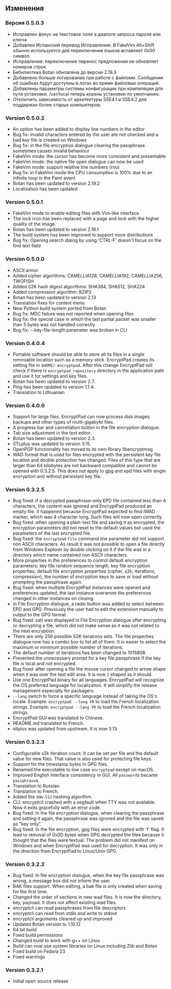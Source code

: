 ## Изменения ##

### Версия 0.5.0.3

* Исправлен фокус на текстовое поле в диалоге запроса пароля или ключа
* Добавлен Испанский перевод
Исправление: В FakeVim Alt+Shift обычно используется для переключения языков вставляет 0x00 символ
* Исправление: переключение перенос предложения не обновляет номеров строк
* Бибилиотека Botan обновлена до версии 2.19.3
* Добавлено больше логирования при работе с файломи. Сообщения об ошибках будут доступны в логах во время файловых операций.
* Добавлены параметры системы конфигурации при компиляции для пути установки. /usr/local теперь корень установки по умолчанию.
* Отключить зависимость от архитектуры SSE4.1 и SSE4.2 для поддержки более старых компьютеров.

### Version 0.5.0.2

* An option has been added to display line numbers in the editor
* Bug fix: invalid characters entered by the user are not checked and a bad key file is created on Windows
* Bug fix: in the file encryption dialogue clearing the passphrase sometimes causes invalid behaviour
* FakeVim mode: the cursor has become more consistent and presentable
* FakeVim mode: the native file open dialogue can now be used
* FakeVim mode: support relative line numbers (rnu)
* Bug fix: in FakeVim mode the CPU consumption is 100% due to an infinite loop in the Paint event
* Botan has been updated to version 2.19.2
* Localization has been updated

### Version 0.5.0.1

* FakeVim mode to enable editing files with Vim-like interface
* The lock icon has been replaced with a page and lock with the higher quality of the image.
* Botan has been updated to version 2.18.1
* The build system has been improved to support more distributions
* Bug fix: Opening search dialog by using 'CTRL-F' doesn't focus on the find text field

### Version 0.5.0.0

* ASCII armor
* Added cipher algorithms: CAMELLIA128, CAMELLIA192, CAMELLIA256, TWOFISH
* Added S2K hash digest algorithms: SHA384, SHA512, SHA224
* Added compression algorithm: BZIP2
* Botan has been updated to version 2.13
* Translation fixes for context menu
* New Python build system ported from Botan
* Bug fix: MDC failure was not reported when opening files
* Bug fix: the special case in which the last partial packet was smaller than 5 bytes was not handled correctly
* Bug fix: --key-file-length parameter was broken in CLI

### Version 0.4.0.4

* Portable software should be able to store all its files in a single removable location such as a memory stick. EncryptPad creates its setting file in `$HOME/.encryptpad`. After this change EncryptPad will check if there is `encryptpad_repository` directory in the application path and use it for settings and key files.
* Botan has been updated to version 2.7.
* Plog has been updated to version 1.1.4.
* Translation to Lithuanian

### Version 0.4.0.0

* Support for large files. EncryptPad can now process disk images, backups and other types of multi-gigabyte files.
* A progress bar and cancellation button in the file encryption dialogue.
* Tab size adjustment in the text editor.
* Botan has been updated to version 2.3.
* STLplus was updated to version 3.15.
* OpenPGP functionality has moved to its own library libencryptmsg
* WAD format that is used for files encrypted with the persistent key file location and double protection has changed. Files of this type that are larger than 64 kilobytes are not backward compatible and cannot be opened with 0.3.2.5. This does not apply to gpg and epd files with single encryption and without persistent key file.

### Version 0.3.2.5

* Bug fixed: if a decrypted passphrase-only EPD file contained less than 4 characters, the content was ignored and EncryptPad produced an empty file. It happened because EncryptPad expected to find IWAD marker, which was 4 character long. Such files will now open correctly.
* Bug fixed: when opening a plain-text file and saving it as encrypted, the encryption parameters did not reset to the default values but used the parameters of the last encrypted file.
* Bug fixed: the `encryptpad` `file` command line parameter did not support non ASCII characters. As result it was not possible to open a file directly from Windows Explorer by double clicking on it if the file was in a directory which name contained non ASCII characters.
* More properties in the preferences to control default encryption parameters: key file random sequence length, key file encryption properties, default file encryption properties (cipher, s2k, iterations, compression), the number of encryption keys to save or load without prompting the passphrase again.
* Bug fixed: when multiple EncryptPad instances were opened and preferences updated, the last instance overwrote the preferences changed in other instances on closing.
* In File Encryption dialogue, a radio button was added to select between EPD and GPG. Previously the user had to edit the extension manually to output to the GPG format.
* Bug fixed: salt was displayed in File Encryption dialogue after encrypting or decrypting a file, which did not make sense as it was not related to the next encryption.
* There are only 256 possible S2K iterations sets. The file properties dialogue now has a combo box to list all of them. It is easier to select the maximum or minimum possible number of iterations.
* The default number of iterations has been changed to 1015808.
* Prevented the unnecessary prompt for a key file passphrase if the key file is local and not encrypted.
* Bug fixed: after opening a file the mouse cursor changed to arrow shape when it was over the text edit area. It is now `I` shaped as it should.
* Use one EncryptPad binary for all languages. EncryptPad will recognize the OS preferred language for localization. It will simplify the release management especially for packagers.
* `--lang` switch to force a specific language instead of taking the OS's locale. Example: `encryptpad --lang FR` to load the French localization strings. Example: `encryptpad --lang FR` to load the French localization strings.
* EncryptPad GUI was translated to Chinese.
* README.md translated to French.
* stlplus was updated from upstream. It is now 3.13.


### Version 0.3.2.3

* Configurable s2k iteration count. It can be set per file and the default value for new files. That value is also used for protecting file keys.
* Support for the timestamp bytes in GPG files.
* Renamed the executable to low case `encryptpad` except on macOS.
* Improved English interface consistency in GUI. All `password`s became `passphrase`s.
* Translation to Russian.
* Translation to French.
* Added the `SHA-512` hashing algorithm.
* CLI: encryptcli crashed with a segfault when TTY was not available. Now it exits gracefully with an error code.
* Bug fixed: In the file encryption dialogue, when clearing the passphrase and setting it again, the passphrase was ignored and the file was saved as "key only".
* Bug fixed: In the file encryption, gpg files were encrypted with 't' flag. It lead to removal of 0x0D bytes when GPG decrypted the files because it thought that the files were textual. The problem did not manifest on Windows and when EncryptPad was used for decryption. It was only in the direction from EncryptPad to Linux/Unix GPG.

### Version 0.3.2.2

* Bug fixed: In file encryption dialogue, when the key file passphrase was wrong, a message box did not inform the user.
* BAK files support. When editing, a bak file is only created when saving for the first time.
* Changed the order of sections in new wad files. It is now the directory, key, payload. It does not affect existing wad files.
* encryptcli can read passphrases from file descriptors
* encryptcli can read from stdin and write to stdout
* encryptcli arguments cleaned up and improved
* Updated Botan version to 1.10.12
* 64 bit build
* Fixed build permissions
* Changed build to work with g++ on Linux
* Build can now use system libraries on Linux including Zlib and Botan
* Fixed build on Fedora 23
* Fixed warnings

### Version 0.3.2.1

* Initial open source release

